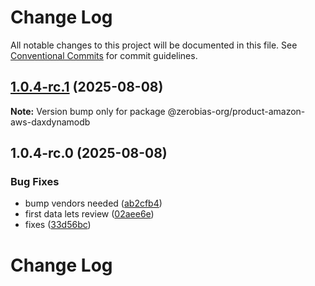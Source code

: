 # Change Log

All notable changes to this project will be documented in this file.
See [Conventional Commits](https://conventionalcommits.org) for commit guidelines.

## [1.0.4-rc.1](https://github.com/zerobias-org/product/compare/@zerobias-org/product-amazon-aws-daxdynamodb@1.0.4-rc.0...@zerobias-org/product-amazon-aws-daxdynamodb@1.0.4-rc.1) (2025-08-08)

**Note:** Version bump only for package @zerobias-org/product-amazon-aws-daxdynamodb





## 1.0.4-rc.0 (2025-08-08)


### Bug Fixes

* bump vendors needed ([ab2cfb4](https://github.com/zerobias-org/product/commit/ab2cfb4a9cf2e3008e08b068f98011fec096c932))
* first data lets review ([02aee6e](https://github.com/zerobias-org/product/commit/02aee6e8c4f11675de7c63a00f4c8254a67a4dd7))
* fixes ([33d56bc](https://github.com/zerobias-org/product/commit/33d56bcaedf3fa5e3939a33c0fb57eda53539d05))





# Change Log
